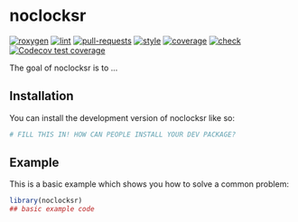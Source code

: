 
# noclocksr

<!-- badges: start -->
[![roxygen](https://github.com/jimbrig/noclocksr/actions/workflows/roxygen.yml/badge.svg)](https://github.com/jimbrig/noclocksr/actions/workflows/roxygen.yml)
[![lint](https://github.com/jimbrig/noclocksr/actions/workflows/lint.yml/badge.svg)](https://github.com/jimbrig/noclocksr/actions/workflows/lint.yml)
[![pull-requests](https://github.com/jimbrig/noclocksr/actions/workflows/pull-requests.yml/badge.svg)](https://github.com/jimbrig/noclocksr/actions/workflows/pull-requests.yml)
[![style](https://github.com/jimbrig/noclocksr/actions/workflows/style.yml/badge.svg)](https://github.com/jimbrig/noclocksr/actions/workflows/style.yml)
[![coverage](https://github.com/jimbrig/noclocksr/actions/workflows/coverage.yml/badge.svg)](https://github.com/jimbrig/noclocksr/actions/workflows/coverage.yml)
[![check](https://github.com/jimbrig/noclocksr/actions/workflows/check.yml/badge.svg)](https://github.com/jimbrig/noclocksr/actions/workflows/check.yml)
[![Codecov test coverage](https://codecov.io/gh/jimbrig/noclocksr/graph/badge.svg)](https://codecov.io/gh/jimbrig/noclocksr)
<!-- badges: end -->

The goal of noclocksr is to ...

## Installation

You can install the development version of noclocksr like so:

``` r
# FILL THIS IN! HOW CAN PEOPLE INSTALL YOUR DEV PACKAGE?
```

## Example

This is a basic example which shows you how to solve a common problem:

``` r
library(noclocksr)
## basic example code
```

